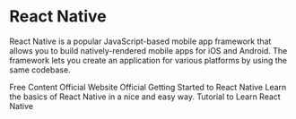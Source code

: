 # React Native

React Native is a popular JavaScript-based mobile app framework that allows you to build natively-rendered mobile apps for iOS and Android. The framework lets you create an application for various platforms by using the same codebase.

<ResourceGroupTitle>Free Content</ResourceGroupTitle>
<BadgeLink colorScheme='blue' badgeText='Official Website' href='https://reactnative.dev/'>Official Website</BadgeLink>
<BadgeLink colorScheme='blue' badgeText='Official Docs' href='https://reactnative.dev/docs/getting-started'>Official Getting Started to React Native</BadgeLink>
<BadgeLink badgeText='Watch' href='https://www.udemy.com/course/react-native-tutorial/'>Learn the basics of React Native in a nice and easy way.</BadgeLink>
<BadgeLink badgeText='Watch' href='https://www.youtube.com/watch?v=0-S5a0eXPoc'>Tutorial to Learn React Native</BadgeLink>
